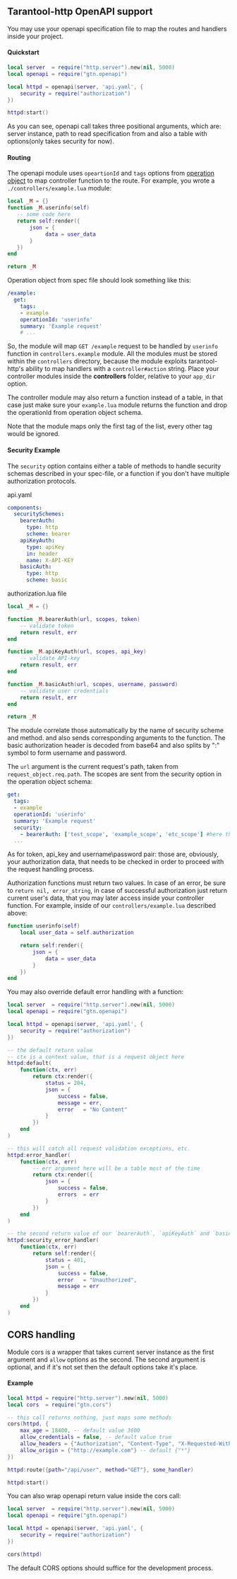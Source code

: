  ## Tarantool-http OpenAPI support
 You may use your openapi specification file to map the routes and handlers inside your project.
 
 #### Quickstart
 ```lua
 local server  = require("http.server").new(nil, 5000)
 local openapi = require("gtn.openapi")
 
 local httpd = openapi(server, 'api.yaml', {
     security = require("authorization")
 })
 
 httpd:start()
 ```
 As you can see, openapi call takes three positional arguments, which are:
 server instance, path to read specification from and also a table with
 options(only takes security for now).
 
 
 #### Routing
 The openapi module uses `opeartionId` and `tags` options from [operation object](https://github.com/OAI/OpenAPI-Specification/blob/master/versions/2.0.md#operation-object)
 to map controller function to the route. For example, you wrote a `./controllers/example.lua` module:
 
 ```lua
 local _M = {}
 function _M.userinfo(self)
    -- some code here
    return self:render({
        json = {   
             data = user_data
        }
    })
 end
 
 return _M
 ```
 
 Operation object from spec file should look something like this:
 ```yaml
 /example:
   get:
     tags:
     - example
     operationId: 'userinfo'
     summary: 'Example request'
     # ...
 ```
 So, the module will map `GET /example` request to be handled by `userinfo` function in `controllers.example` module.
 All the modules must be stored within the `controllers` directory, because the module exploits tarantool-http's ability
 to map handlers with a `controller#action` string. Place your controller modules inside the **controllers** folder, relative
 to your `app_dir` option.
 
 The controller module may also return a function instead of a table, in that case just make sure your `example.lua` module
 returns the function and drop the operationId from operation object schema.
 
 Note that the module maps only the first tag of the list, every other tag would be ignored.
 
 #### Security Example
 
 The `security` option contains either a table of methods to handle security schemas described
 in your spec-file, or a function if you don't have multiple authorization protocols.
 
 api.yaml
 ```yaml
 components:
   securitySchemes:
     bearerAuth:
       type: http
       scheme: bearer
     apiKeyAuth:
       type: apiKey
       in: header
       name: X-API-KEY
     basicAuth:
       type: http
       scheme: basic
 ```
 
 authorization.lua file
 ```lua
 local _M = {}
 
 function _M.bearerAuth(url, scopes, token)
     -- validate token
     return result, err
 end
 
 function _M.apiKeyAuth(url, scopes, api_key)
     -- validate API-key
     return result, err
 end
 
 function _M.basicAuth(url, scopes, username, password)
     -- validate user credentials
     return result, err
 end
 
 return _M
 ```
 The module correlate those automatically by the name of security scheme and method.
 and also sends corresponding arguments to the function. The basic authorization header is
 decoded from base64 and also splits by ":" symbol to form username and password.
 
 The `url` argument is the current request's path, taken from `request_object.req.path`.
 The scopes are sent from the security option in the operation object schema:
 ```yaml
 get:
   tags:
   - example
   operationId: 'userinfo'
   summary: 'Example request'
   security:
     - bearerAuth: ['test_scope', 'example_scope', 'etc_scope'] #here they are
   ...
 ```
 As for token, api_key and username\password pair: those are, obviously, your authorization data,
 that needs to be checked in order to proceed with the request handling process.
 
 Authorization functions must return two values. In case of an error, be sure to `return nil, error_string`,
 in case of successful authorization just return current user's data, that you may later access inside your
 controller function. For example, inside of our `controllers/example.lua` described above:
 
 ```lua
 function userinfo(self)    
     local user_data = self.authorization
 
     return self:render({
         json = {
             data = user_data
         }
     })
 end
 ```
 
 You may also override default error handling with a function:
 
 ```lua
 local server  = require("http.server").new(nil, 5000)
 local openapi = require("gtn.openapi")
 
 local httpd = openapi(server, 'api.yaml', {
     security = require("authorization")
 })
 
 -- the default return value
 -- ctx is a context value, that is a request object here
 httpd:default(
     function(ctx, err)
         return ctx:render({
             status = 204,
             json = {
                 success = false,
                 message = err,
                 error   = "No Content"
             }
         })
     end
 )
 
 -- this will catch all request validation exceptions, etc. 
 httpd:error_handler(
     function(ctx, err)
         -- err argument here will be a table most of the time
         return ctx:render({
             json = {
                 success = false,
                 errors  = err    
             }   
         })
     end
 )
 
 -- the second return value of our `bearerAuth`, `apiKeyAuth` and `basicAuth` functions will be here
 httpd:security_error_handler(
     function(ctx, err)
         return self:render({
             status = 401,
             json = {
                 success = false,
                 error   = "Unauthorized",
                 message = err
             }   
         })
     end
 )
 ```

## CORS handling
Module cors is a wrapper that takes current server instance as the first argument and
`allow` options as the second. The second argument is optional, and if it's not set then
the default options take it's place.

#### Example
```lua
local httpd = require("http.server").new(nil, 5000)
local cors  = require("gtn.cors")

-- this call returns nothing, just maps some methods
cors(httpd, {
    max_age = 18400, -- default value 3600
    allow_credentials = false, -- default value true
    allow_headers = {"Authorization", "Content-Type", "X-Requested-With"}, -- default {"Authorization", "Content-Type"} 
    allow_origin = {"http://example.com"} -- default {"*"}
})

httpd:route({path="/api/user", method="GET"}, some_handler)

httpd:start()
```
 
 You can also wrap openapi return value inside the cors call:
 ```lua
 local server  = require("http.server").new(nil, 5000)
 local openapi = require("gtn.openapi")
 
 local httpd = openapi(server, 'api.yaml', {
     security = require("authorization")
 })
 
 cors(httpd)
 ```
 
 The default CORS options should suffice for the development process.
